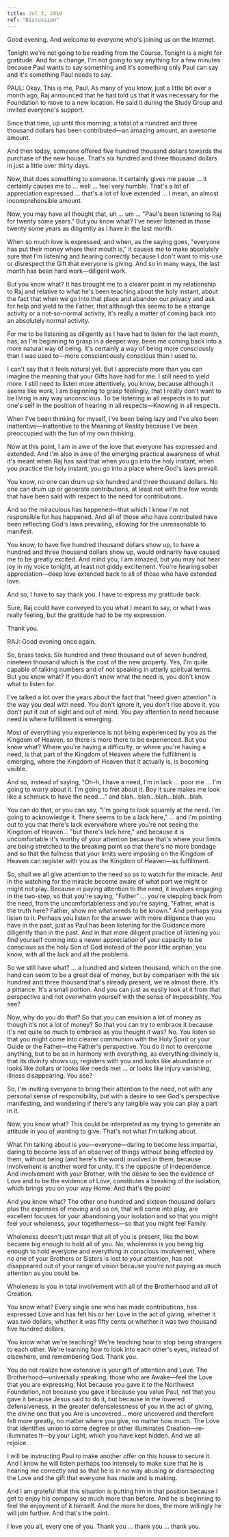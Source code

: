 ```yaml
---
title: Jul 3, 2010
ref: "Discussion"
---
```


Good evening. And welcome to everyone who's joining us on the Internet.

Tonight we're not going to be reading from the Course. Tonight is a
night for gratitude. And for a change, I'm not going to say anything for
a few minutes because Paul wants to say something and it's something
only Paul can say and it's something Paul needs to say.

PAUL: Okay. This is me, Paul. As many of you know, just a little bit
over a month ago, Raj announced that he had told us that it was
necessary for the Foundation to move to a new location. He said it
during the Study Group and invited everyone's support.

Since that time, up until this morning, a total of a hundred and three
thousand dollars has been contributed&mdash;an amazing amount, an
awesome amount.

And then today, someone offered five hundred thousand dollars towards
the purchase of the new house. That's six hundred and three thousand
dollars in just a little over thirty days.

Now, that does something to someone. It certainly gives me pause
&hellip; it certainly causes me to &hellip; well &hellip; feel very
humble. That's a lot of appreciation expressed &hellip; that's a lot of
love extended &hellip; I mean, an almost incomprehensible amount.

Now, you may have all thought that, uh &hellip; um &hellip; "Paul's been
listening to Raj for twenty some years." But you know what? I've never
listened in those twenty some years as diligently as I have in the last
month.

When so much love is expressed, and when, as the saying goes, "everyone
has put their money where their mouth is," it causes me to make
absolutely sure that I'm listening and hearing correctly because I don't
want to mis-use or disrespect the Gift that everyone is giving. And so
in many ways, the last month has been hard work&mdash;diligent work.

But you know what? It has brought me to a clearer point in my
relationship to Raj and relative to what he's been teaching about the
holy instant, about the fact that when we go into that place and abandon
our privacy and ask for help and yield to the Father, that although this
seems to be a strange activity or a not-so-normal activity, it's really
a matter of coming back into an absolutely normal activity.

For me to be listening as diligently as I have had to listen for the
last month, has, as I'm beginning to grasp in a deeper way, been me
coming back into a more natural way of being. It's certainly a way of
being more consciously than I was used to&mdash;more conscientiously
conscious than I used to.

I can't say that it feels natural yet. But I appreciate more than you
can imagine the meaning that your Gifts have had for me. I still need to
yield more. I still need to listen more attentively, you know, because
although it seems like work, I am beginning to grasp feelingly, that I
really don't want to be living in any way unconscious. To be listening
in all respects is to put one's self in the position of hearing in all
respects&mdash;Knowing in all respects.

When I've been thinking for myself, I've been being lazy and I've also
been inattentive&mdash;inattentive to the Meaning of Reality because
I've been preoccupied with the fun of my own thinking.

Now at this point, I am in awe of the love that everyone has expressed
and extended. And I'm also in awe of the emerging practical awareness of
what it's meant when Raj has said that when you go into the holy
instant, when you practice the holy instant, you go into a place where
God's laws prevail.

You know, no one can drum up six hundred and three thousand dollars. No
one can drum up or generate contributions, at least not with the few
words that have been said with respect to the need for contributions.

And so the miraculous has happened&mdash;that which I know I'm not
responsible for has happened. And all of those who have contributed have
been reflecting God's laws prevailing, allowing for the unreasonable to
manifest.

You know, to have five hundred thousand dollars show up, to have a
hundred and three thousand dollars show up, would ordinarily have caused
me to be greatly excited. And mind you, I am amazed, but you may not
hear joy in my voice tonight, at least not giddy excitement. You're
hearing sober appreciation&mdash;deep love extended back to all of those
who have extended love.

And so, I have to say thank you. I have to express my gratitude back.

Sure, Raj could have conveyed to you what I meant to say, or what I was
really feeling, but the gratitude had to be my expression.

Thank you.

RAJ: Good evening once again.

So, brass tacks: Six hundred and three thousand out of seven hundred,
nineteen thousand which is the cost of the new property. Yes, I'm quite
capable of talking numbers and of not speaking in utterly spiritual
terms. But you know what? If you don't know what the need is, you don't
know what to listen for.

I've talked a lot over the years about the fact that "need given
attention" is the way you deal with need. You don't ignore it, you don't
rise above it, you don't put it out of sight and out of mind. You pay
attention to need because need is where fulfillment is emerging.

Most of everything you experience is not being experienced by you as the
Kingdom of Heaven, so there is more there to be experienced. But you
know what? Where you're having a difficulty, or where you're having a
need, is that part of the Kingdom of Heaven where the fulfillment is
emerging, where the Kingdom of Heaven that it actually is, is becoming
visible.

And so, instead of saying, "Oh-h, I have a need, I'm in lack &hellip;
poor me &hellip; I'm going to worry about it. I'm going to fret about
it. Boy it sure makes me look like a schmuck to have the need
&hellip;&rdquo; and blah…blah…blah…blah…blah.

You can do that, or you can say, "I'm going to look squarely at the
need. I'm going to acknowledge it. There seems to be a lack here,"
&hellip; and I'm pointing out to you that there's lack everywhere where
you're not seeing the Kingdom of Heaven&hellip; "but there's lack here,"
and because it is uncomfortable it's worthy of your attention
because that's where your limits are being stretched to the breaking
point so that there's no more bondage and so that the fullness that your
limits were imposing on the Kingdom of Heaven can register with you as
the Kingdom of Heaven&mdash;as fulfillment.

So, shall we all give attention to the need so as to watch for the
miracle. And in the watching for the miracle become aware of what part
we might or might not play. Because in paying attention to the need, it
involves engaging in the two-step, so that you're saying, "Father"
&hellip; you're stepping back from the need, from the uncomfortableness
and you're saying, "Father, what is the truth here? Father, show me what
needs to be known." And perhaps you listen to it. Perhaps you listen for
the answer with more diligence than you have in the past, just as Paul
has been listening for the Guidance more diligently than in the past.
And in that more diligent practice of listening you find yourself coming
into a newer appreciation of your capacity to be conscious as the holy
Son of God instead of the poor little orphan, you know, with all the
lack and all the problems.

So we still have what? &hellip; a hundred and sixteen thousand, which on the
one hand can seem to be a great deal of money, but by comparison with
the six hundred and three thousand that's already present, we're almost
there. It's a pittance. It's a small portion. And you can just as easily
look at it from that perspective and not overwhelm yourself with the
sense of impossibility. You see?

Now, why do you do that? So that you can envision a lot of money as
though it's not a lot of money? So that you can try to embrace it
because it's not quite so much to embrace as you thought it was? No. You
listen so that you might come into clearer communion with the Holy
Spirit or your Guide or the Father&mdash;the Father's perspective. You
do it not to overcome anything, but to be so in harmony with everything,
as everything divinely is, that its divinity shows up, registers with
you and looks like abundance or looks like dollars or looks like needs
met &hellip; or looks like injury vanishing, illness disappearing. You
see?

So, I'm inviting everyone to bring their attention to the need, not with
any personal sense of responsibility, but with a desire to see God's
perspective manifesting, and wondering if there's any tangible way you
can play a part in it.

Now, you know what? This could be interpreted as my trying to generate
an attitude in you of wanting to give. That's not what I'm talking
about.

What I'm talking about is you&mdash;everyone&mdash;daring to become less
impartial, daring to become less of an observer of things without being
effected by them, without being (and here's the word) involved in them,
because involvement is another word for unity. It's the opposite of
independence. And involvement with your Brother, with the desire to see
the evidence of Love and to be the evidence of Love, constitutes a
breaking of the isolation, which brings you on your way Home. And that's
the point!

And you know what? The other one hundred and sixteen thousand dollars
plus the expenses of moving and so on, that will come into play, are
excellent focuses for your abandoning your isolation and so that you
might feel your wholeness, your togetherness&mdash;so that you might
feel Family.

Wholeness doesn't just mean that all of you is present, like the bowl
became big enough to hold all of you. No, wholeness is you being big
enough to hold everyone and everything in conscious involvement, where
no one of your Brothers or Sisters is lost to your attention, has not
disappeared out of your range of vision because you're not paying as
much attention as you could be.

Wholeness is you in total involvement with all of the Brotherhood and
all of Creation.

You know what? Every single one who has made contributions, has
expressed Love and has felt his or her Love in the act of giving,
whether it was two dollars, whether it was fifty cents or whether it was
two thousand five hundred dollars.

You know what we're teaching? We're teaching how to stop being strangers
to each other. We're learning how to look into each other's eyes,
instead of elsewhere, and remembering God. Thank you.

You do not realize how extensive is your gift of attention and Love. The
Brotherhood&mdash;universally speaking, those who are Awake&mdash;feel
the Love that you are expressing. Not because you gave it to the
Northwest Foundation, not because you gave it because you value Paul,
not that you gave it because Jesus said to do it, but because in the
lowered defensiveness, in the greater defenselessness of you in the act
of giving, the divine one that you Are is uncovered&hellip; more
uncovered and therefore felt more greatly, no matter where you give, no
matter how much. The Love that identifies union to some degree or other
illuminates Creation&mdash;re-illuminates It&mdash;by your Light, which
you have kept hidden. And we all rejoice.

I will be instructing Paul to make another offer on this house to secure
it. And I know he will listen perhaps too intensely to make sure that he
is hearing me correctly and so that he is in no way abusing or
disrespecting the Love and the gift that everyone has made and is
making.

And I am grateful that this situation is putting him in that position
because I get to enjoy his company so much more than before. And he is
beginning to feel the enjoyment of it himself. And the more he does, the
more willingly he will join further. And that's the point.

I love you all, every one of you. Thank you &hellip; thank you &hellip;
thank you.

